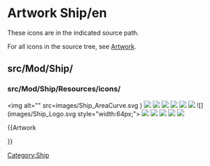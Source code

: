 # Artwork Ship/en

 

These icons are in the indicated source path.

For all icons in the source tree, see [Artwork](Artwork.md).

## src/Mod/Ship/

### src/Mod/Ship/Resources/icons/

<img alt="" src=images/Ship_AreaCurve.svg ) ![](images/Ship_CapacityCurve.svg ) ![](images/Ship_GZ.svg ) ![](images/Ship_Hydrostatics.svg ) ![](images/Ship_Instance.svg ) ![](images/Ship_Load.svg ) ![](images/Ship_LoadCondition.svg ) ![](images/Ship_Logo.svg  style="width:64px;"> ![](images/Ship_Module.svg ) ![](images/Ship_OutlineDraw.svg ) ![](images/Ship_Tank.svg ) ![](images/Ship_Wieght.svg ) ![](images/Workbench_Ship.svg )


{{Artwork

}} 

[Category:Ship](Category:Ship.md)
